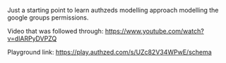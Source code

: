 Just a starting point to learn authzeds modelling approach modelling the google groups permissions. 

Video that was followed through:
https://www.youtube.com/watch?v=dlARPyDVPZQ

Playground link:
https://play.authzed.com/s/UZc82V34WPwE/schema